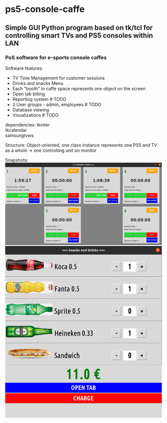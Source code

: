 # ps5-console-caffe

## Simple GUI Python program based on tk/tcl for controlling smart TVs and PS5 consoles within LAN

### PoS software for e-sports console caffes


Software features:
- TV Time Management for customer sessions
- Drinks and snacks Menu
-  Each "booth" in caffe space represents one object on the screen
-  Open tab billing
-  Reporting system # TODO
-  2 User groups - admin, employees # TODO
-  Database viewing
-  Visualizations # TODO

dependencies:
  tkinter <br>
  tkcalendar <br>
  samsungtvws <br>

Structure:
  Object-oriented, one class instance represents one PS5 and TV as a whole -> one controlling unit on monitor

Snapshots:
![PoS Dashboard](images/pos.png) <br>
![Menu](images/menu.png) <br>

